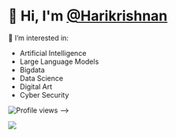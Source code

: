 # 👋 Hi, I'm [@Harikrishnan](https://github.com/HarikrishnanK9/)

👀 I’m interested in:
- Artificial Intelligence
- Large Language Models
- Bigdata
- Data Science
- Digital Art
- Cyber Security






![Profile views](https://gpvc.arturio.dev/HarikrishnanK9)   -->

 <a href="https://hits.seeyoufarm.com"><img src="https://hits.seeyoufarm.com/api/count/incr/badge.svg?url=https%3A%2F%2Fgithub.com%2Fgjbae1212%2Fhit-counhttps%3A%2F%2Fgithub.com%2FHarikrishnanK9%2FHarikrishnanK9ter&count_bg=%2379C83D&title_bg=%23555555&icon=&icon_color=%23E7E7E7&title=hits&edge_flat=false"/></a>
